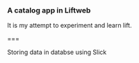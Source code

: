 ### A catalog app in Liftweb

It is my attempt to experiment and learn lift.

===

Storing data in databse using Slick
